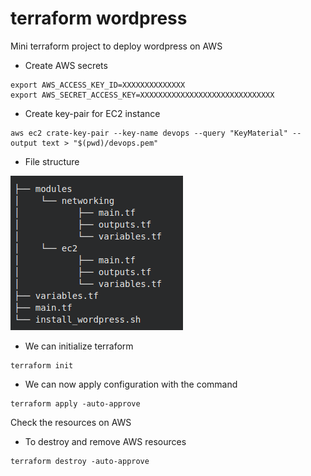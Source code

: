 # terraform wordpress

Mini terraform project to deploy wordpress on AWS

- Create AWS secrets

```
export AWS_ACCESS_KEY_ID=XXXXXXXXXXXXXX
export AWS_SECRET_ACCESS_KEY=XXXXXXXXXXXXXXXXXXXXXXXXXXXXXX
```

- Create key-pair for EC2 instance

```
aws ec2 crate-key-pair --key-name devops --query "KeyMaterial" --output text > "$(pwd)/devops.pem"
```

- File structure

![file structure](./files.png)


- We can initialize terraform
```
terraform init
```

- We can now apply configuration with the command

```
terraform apply -auto-approve
```

Check the resources on AWS

- To destroy and remove AWS resources

```
terraform destroy -auto-approve
```

